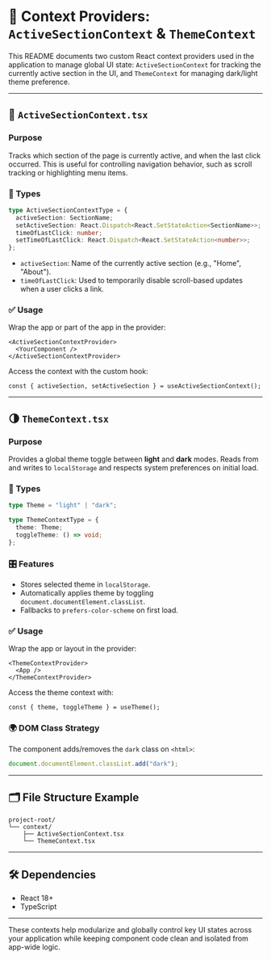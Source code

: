 
# 🧠 Context Providers: `ActiveSectionContext` & `ThemeContext`

This README documents two custom React context providers used in the application to manage global UI state: `ActiveSectionContext` for tracking the currently active section in the UI, and `ThemeContext` for managing dark/light theme preference.

---

## 📍 `ActiveSectionContext.tsx`

### Purpose
Tracks which section of the page is currently active, and when the last click occurred. This is useful for controlling navigation behavior, such as scroll tracking or highlighting menu items.

### 🧩 Types

```ts
type ActiveSectionContextType = {
  activeSection: SectionName;
  setActiveSection: React.Dispatch<React.SetStateAction<SectionName>>;
  timeOfLastClick: number;
  setTimeOfLastClick: React.Dispatch<React.SetStateAction<number>>;
};
```

- `activeSection`: Name of the currently active section (e.g., "Home", "About").
- `timeOfLastClick`: Used to temporarily disable scroll-based updates when a user clicks a link.

### ✅ Usage

Wrap the app or part of the app in the provider:

```tsx
<ActiveSectionContextProvider>
  <YourComponent />
</ActiveSectionContextProvider>
```

Access the context with the custom hook:

```tsx
const { activeSection, setActiveSection } = useActiveSectionContext();
```

---

## 🌗 `ThemeContext.tsx`

### Purpose
Provides a global theme toggle between **light** and **dark** modes. Reads from and writes to `localStorage` and respects system preferences on initial load.

### 🧩 Types

```ts
type Theme = "light" | "dark";

type ThemeContextType = {
  theme: Theme;
  toggleTheme: () => void;
};
```

### 🎛 Features

- Stores selected theme in `localStorage`.
- Automatically applies theme by toggling `document.documentElement.classList`.
- Fallbacks to `prefers-color-scheme` on first load.

### ✅ Usage

Wrap the app or layout in the provider:

```tsx
<ThemeContextProvider>
  <App />
</ThemeContextProvider>
```

Access the theme context with:

```tsx
const { theme, toggleTheme } = useTheme();
```

### 🌍 DOM Class Strategy

The component adds/removes the `dark` class on `<html>`:
```js
document.documentElement.classList.add("dark");
```

---

## 🗂 File Structure Example

```
project-root/
└── context/
    ├── ActiveSectionContext.tsx
    └── ThemeContext.tsx
```

---

## 🛠️ Dependencies

- React 18+
- TypeScript

---

These contexts help modularize and globally control key UI states across your application while keeping component code clean and isolated from app-wide logic.
